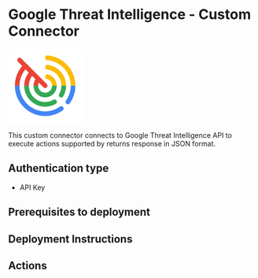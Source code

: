 # Google Threat Intelligence - Custom Connector

<img src="https://raw.githubusercontent.com/Azure/Azure-Sentinel/master/Logos/GoogleThreatIntelligence.svg" alt="Google" style="width:150px; height:150px"/><br>

This custom connector connects to Google Threat Intelligence API to execute actions supported by returns response in JSON format.

## Authentication type

* API Key

## Prerequisites to deployment



## Deployment Instructions



## Actions



